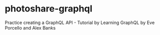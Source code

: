 # photoshare-graphql
Practice creating a GraphQL API - Tutorial by Learning GraphQL by Eve Porcello and Alex Banks
